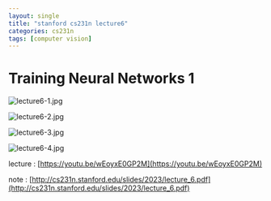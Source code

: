 ```yaml
---
layout: single
title: "stanford cs231n lecture6"
categories: cs231n
tags: [computer vision]
---
```


**Training Neural Networks 1**
=============

![lecture6-1.jpg](/assets/images/2023-07-05-lecture6/lecture6-1.jpg)

![lecture6-2.jpg](/assets/images/2023-07-05-lecture6/lecture6-2.jpg)

![lecture6-3.jpg](/assets/images/2023-07-05-lecture6/lecture6-3.jpg)

![lecture6-4.jpg](/assets/images/2023-07-05-lecture6/lecture6-4.jpg)

lecture : [https://youtu.be/wEoyxE0GP2M](https://youtu.be/wEoyxE0GP2M)

note : [http://cs231n.stanford.edu/slides/2023/lecture_6.pdf](http://cs231n.stanford.edu/slides/2023/lecture_6.pdf)